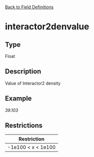 [Back to Field Definitions](../../field_definition_overview)
# interactor2denvalue

## Type
Float

## Description


Value of Interactor2 density 
## Example
*39.103*

## Restrictions
| Restriction |
| :---------: |
| -1e100 < x < 1e100 |

